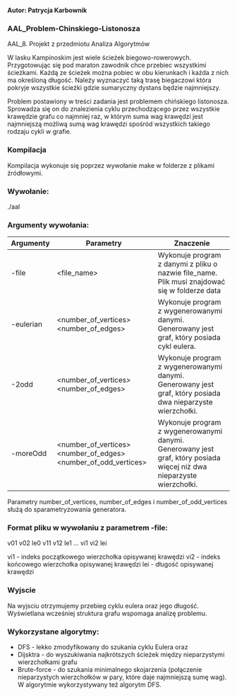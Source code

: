 **Autor: Patrycja Karbownik**

### AAL_Problem-Chinskiego-Listonosza
AAL_8. Projekt z przedmiotu Analiza Algorytmów

W lasku Kampinoskim jest wiele ścieżek biegowo-rowerowych. Przygotowując się pod maraton zawodnik chce przebiec wszystkimi ścieżkami. Każdą ze ścieżek można pobiec w obu kierunkach i każda z nich ma określoną długość.
Należy wyznaczyć taką trasę biegaczowi która pokryje wszystkie ścieżki gdzie sumaryczny dystans będzie najmniejszy.

Problem postawiony w treści zadania jest problemem chińskiego listonosza. Sprowadza się on do znalezienia cyklu przechodzącego przez wszystkie krawędzie grafu co najmniej raz, w którym suma wag krawędzi jest najmniejszą możliwą sumą wag krawędzi spośród wszystkich takiego rodzaju cykli w grafie.

### Kompilacja
Kompilacja wykonuje się poprzez wywołanie make w folderze z plikami źródłowymi.

### Wywołanie:
./aal <flag> <parameters>

### Argumenty wywołania: 
| Argumenty | Parametry | Znaczenie |
| ------ | ------ | ------ |
| -file| <file_name> | Wykonuje program z danymi z pliku o nazwie file_name. Plik musi znajdować się w folderze data |
| -eulerian | <number_of_vertices> <number_of_edges> | Wykonuje program z wygenerowanymi danymi. Generowany jest graf, który posiada cykl eulera. |
| -2odd | <number_of_vertices> <number_of_edges> |  Wykonuje program z wygenerowanymi danymi. Generowany jest graf, który posiada dwa nieparzyste wierzchołki. |
| -moreOdd | <number_of_vertices> <number_of_edges> <number_of_odd_vertices> |  Wykonuje program z wygenerowanymi danymi. Generowany jest graf, który posiada więcej niż dwa nieparzyste wierzchołki. |

Parametry number_of_vertices, number_of_edges i number_of_odd_vertices służą do sparametryzowania generatora.

### Format pliku w wywołaniu z parametrem -file:
v01 v02 le0
v11 v12 le1
...
vi1 vi2 lei

vi1 - indeks początkowego wierzchołka opisywanej krawędzi
vi2 - indeks końcowego wierzchołka opisywanej krawędzi
lei - długość opisywanej krawędzi

### Wyjscie
Na wyjsciu otrzymujemy przebieg cyklu eulera oraz jego długość.
Wyświetlana wcześniej struktura grafu wspomaga analizę problemu.

### Wykorzystane algorytmy:
- DFS - lekko zmodyfikowany do szukania cyklu Eulera oraz 
- Dijsktra - do wyszukiwania najkrótszych ścieżek między nieparzystymi wierzchołkami grafu
- Brute-force - do szukania minimalnego skojarzenia (połączenie nieparzystych wierzchołków w pary, które daje najmniejszą sumę wag). W algorytmie wykorzystywany też algorytm DFS.